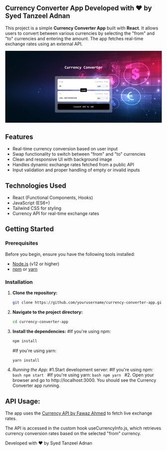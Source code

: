 ## Currency Converter App Developed with ❤️ by Syed Tanzeel Adnan

This project is a simple **Currency Converter App** built with **React**. It allows users to convert between various currencies by selecting the "from" and "to" currencies and entering the amount. The app fetches real-time exchange rates using an external API.





![Result](Result-currency-converter.png)


## Features

- Real-time currency conversion based on user input
- Swap functionality to switch between "from" and "to" currencies
- Clean and responsive UI with background image
- Handles dynamic exchange rates fetched from a public API
- Input validation and proper handling of empty or invalid inputs

## Technologies Used

- React (Functional Components, Hooks)
- JavaScript (ES6+)
- Tailwind CSS for styling
- Currency API for real-time exchange rates

## Getting Started

### Prerequisites

Before you begin, ensure you have the following tools installed:

- [Node.js](https://nodejs.org/) (v12 or higher)
- [npm](https://www.npmjs.com/) or [yarn](https://yarnpkg.com/)

### Installation

1. **Clone the repository:**

   ```bash
   git clone https://github.com/yourusername/currency-converter-app.git
2. **Navigate to the project directory:**
   ```bash
   cd currency-converter-app
3. **Install the dependencies:**
    #If you're using npm:
     ```bash
     npm install
     ```
     #If you're using yarn:
      ```bash
      yarn install
      ```
4. **Running the App*:*
   #1.Start development server:
       #If you're using npm:
       ```bash
       npm start ```
       #If you're using yarn:
       ```bash
       npm yarn ```
   #2. Open your browser and go to http://localhost:3000. You should see the Currency Converter app running.

## API Usage:
The app uses the [Currency API by Fawaz Ahmed](https://github.com/fawazahmed0/currency-api) to fetch live exchange rates.

The API is accessed in the custom hook useCurrencyInfo.js, which retrieves currency conversion rates based on the selected "from" currency.



Developed with ❤️ by Syed Tanzeel Adnan
